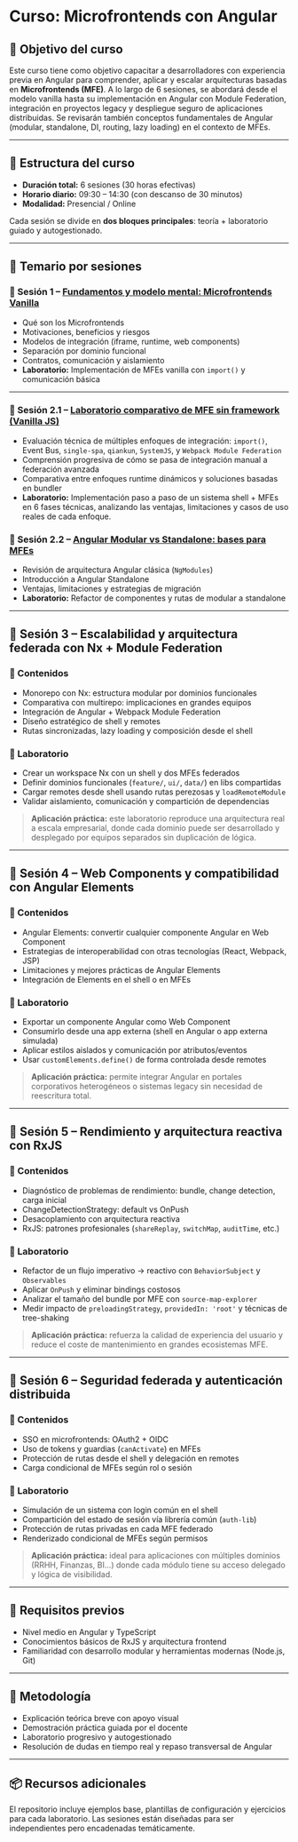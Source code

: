 # Curso: Microfrontends con Angular

## 🧭 Objetivo del curso

Este curso tiene como objetivo capacitar a desarrolladores con experiencia previa en Angular para comprender, aplicar y escalar arquitecturas basadas en **Microfrontends (MFE)**. A lo largo de 6 sesiones, se abordará desde el modelo vanilla hasta su implementación en Angular con Module Federation, integración en proyectos legacy y despliegue seguro de aplicaciones distribuidas. Se revisarán también conceptos fundamentales de Angular (modular, standalone, DI, routing, lazy loading) en el contexto de MFEs.

---

## 📅 Estructura del curso

- **Duración total:** 6 sesiones (30 horas efectivas)
- **Horario diario:** 09:30 – 14:30 (con descanso de 30 minutos)
- **Modalidad:** Presencial / Online

Cada sesión se divide en **dos bloques principales**: teoría + laboratorio guiado y autogestionado.

---

## 📘 Temario por sesiones

### 🔹 Sesión 1 – [Fundamentos y modelo mental: Microfrontends Vanilla](https://arquitectura-de-microfro-iroaxq1.gamma.site/)

- Qué son los Microfrontends
- Motivaciones, beneficios y riesgos
- Modelos de integración (iframe, runtime, web components)
- Separación por dominio funcional
- Contratos, comunicación y aislamiento
- **Laboratorio:** Implementación de MFEs vanilla con `import()` y comunicación básica

---

### 🔹 Sesión 2.1 – [Laboratorio comparativo de MFE sin framework (Vanilla JS)](https://evaluacion-tecnica-de-en-1t33wzb.gamma.site/)

- Evaluación técnica de múltiples enfoques de integración: `import()`, Event Bus, `single-spa`, `qiankun`, `SystemJS`, y `Webpack Module Federation`
- Comprensión progresiva de cómo se pasa de integración manual a federación avanzada
- Comparativa entre enfoques runtime dinámicos y soluciones basadas en bundler
- **Laboratorio:** Implementación paso a paso de un sistema shell + MFEs en 6 fases técnicas, analizando las ventajas, limitaciones y casos de uso reales de cada enfoque.


### 🔹 Sesión 2.2 – [Angular Modular vs Standalone: bases para MFEs](https://arquitectura-angular-par-wf9w8oc.gamma.site/)

- Revisión de arquitectura Angular clásica (`NgModules`)
- Introducción a Angular Standalone
- Ventajas, limitaciones y estrategias de migración
- **Laboratorio:** Refactor de componentes y rutas de modular a standalone

---

## 🔹 Sesión 3 – Escalabilidad y arquitectura federada con Nx + Module Federation

### 🎯 Contenidos

* Monorepo con Nx: estructura modular por dominios funcionales
* Comparativa con multirepo: implicaciones en grandes equipos
* Integración de Angular + Webpack Module Federation
* Diseño estratégico de shell y remotes
* Rutas sincronizadas, lazy loading y composición desde el shell

### 🧪 Laboratorio

* Crear un workspace Nx con un shell y dos MFEs federados
* Definir dominios funcionales (`feature/`, `ui/`, `data/`) en libs compartidas
* Cargar remotes desde shell usando rutas perezosas y `loadRemoteModule`
* Validar aislamiento, comunicación y compartición de dependencias

> **Aplicación práctica:** este laboratorio reproduce una arquitectura real a escala empresarial, donde cada dominio puede ser desarrollado y desplegado por equipos separados sin duplicación de lógica.

---

## 🔹 Sesión 4 – Web Components y compatibilidad con Angular Elements

### 🎯 Contenidos

* Angular Elements: convertir cualquier componente Angular en Web Component
* Estrategias de interoperabilidad con otras tecnologías (React, Webpack, JSP)
* Limitaciones y mejores prácticas de Angular Elements
* Integración de Elements en el shell o en MFEs

### 🧪 Laboratorio

* Exportar un componente Angular como Web Component
* Consumirlo desde una app externa (shell en Angular o app externa simulada)
* Aplicar estilos aislados y comunicación por atributos/eventos
* Usar `customElements.define()` de forma controlada desde remotes

> **Aplicación práctica:** permite integrar Angular en portales corporativos heterogéneos o sistemas legacy sin necesidad de reescritura total.

---

## 🔹 Sesión 5 – Rendimiento y arquitectura reactiva con RxJS

### 🎯 Contenidos

* Diagnóstico de problemas de rendimiento: bundle, change detection, carga inicial
* ChangeDetectionStrategy: default vs OnPush
* Desacoplamiento con arquitectura reactiva
* RxJS: patrones profesionales (`shareReplay`, `switchMap`, `auditTime`, etc.)

### 🧪 Laboratorio

* Refactor de un flujo imperativo → reactivo con `BehaviorSubject` y `Observables`
* Aplicar `OnPush` y eliminar bindings costosos
* Analizar el tamaño del bundle por MFE con `source-map-explorer`
* Medir impacto de `preloadingStrategy`, `providedIn: 'root'` y técnicas de tree-shaking

> **Aplicación práctica:** refuerza la calidad de experiencia del usuario y reduce el coste de mantenimiento en grandes ecosistemas MFE.

---

## 🔹 Sesión 6 – Seguridad federada y autenticación distribuida

### 🎯 Contenidos

* SSO en microfrontends: OAuth2 + OIDC
* Uso de tokens y guardias (`canActivate`) en MFEs
* Protección de rutas desde el shell y delegación en remotes
* Carga condicional de MFEs según rol o sesión

### 🧪 Laboratorio

* Simulación de un sistema con login común en el shell
* Compartición del estado de sesión vía librería común (`auth-lib`)
* Protección de rutas privadas en cada MFE federado
* Renderizado condicional de MFEs según permisos

> **Aplicación práctica:** ideal para aplicaciones con múltiples dominios (RRHH, Finanzas, BI...) donde cada módulo tiene su acceso delegado y lógica de visibilidad.

---

## 📎 Requisitos previos

- Nivel medio en Angular y TypeScript
- Conocimientos básicos de RxJS y arquitectura frontend
- Familiaridad con desarrollo modular y herramientas modernas (Node.js, Git)

---

## 🔁 Metodología

- Explicación teórica breve con apoyo visual
- Demostración práctica guiada por el docente
- Laboratorio progresivo y autogestionado
- Resolución de dudas en tiempo real y repaso transversal de Angular

---

## 📦 Recursos adicionales

El repositorio incluye ejemplos base, plantillas de configuración y ejercicios para cada laboratorio. Las sesiones están diseñadas para ser independientes pero encadenadas temáticamente.

